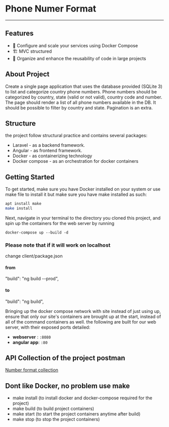 # Phone Numer Format
------------

## Features
- :wrench: Configure and scale your services using Docker Compose
- :building_construction: MVC structured 
- :gift: Organize and enhance the reusability of code in large projects








## About Project
Create a single page application that uses the database provided (SQLite 3) to list and categorize country phone numbers.
Phone numbers should be categorized by country, state (valid or not valid), country code and number.
The page should render a list of all phone numbers available in the DB. It should be possible to filter by country and state. Pagination is an extra.



## Structure

the project follow structural practice and contains several packages:

- Laravel - as a backend framework.
- Angular - as frontend framework.
- Docker - as containerizing technology
- Docker compose - as an orchestration for docker containers 

## Getting Started
To get started, make sure you have Docker installed on your system or use make file to install it but make sure you have make installed as such:
```sh
apt install make 
make install
```

Next, navigate in your terminal to the directory you cloned this project, and spin up the containers for the web server by running
```
docker-compose up --build -d
```

### Please note that if it will work on localhost ###
change client/package.json 
#### from ####
"build": "ng build --prod",
#### to ####
"build": "ng build",

Bringing up the docker compose network with site instead of just using up, ensure that only our site's containers are brought up at the start, instead of all of the command containers as well. the following are built for our web server, with their exposed ports detailed:

- **webserver** : `:8080`
- **angular app**: `:80`


## API Collection of the project postman
[Number format collection](https://www.getpostman.com/collections/6c1df7cbe0e5d8ce525a)

## Dont like Docker, no problem use make
- make install (to install docker and docker-compose required for the project)
- make build (to build project containers)
- make start (to start the project containers anytime after build)
- make stop (to stop the project containers)






